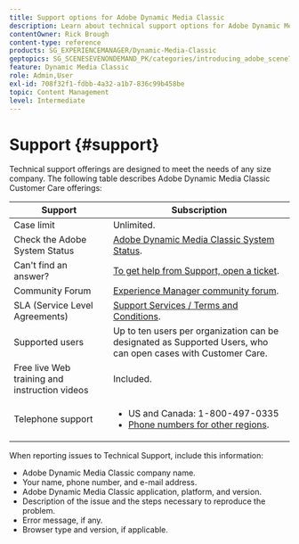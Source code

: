 ```yaml
---
title: Support options for Adobe Dynamic Media Classic
description: Learn about technical support options for Adobe Dynamic Media Classic.
contentOwner: Rick Brough
content-type: reference
products: SG_EXPERIENCEMANAGER/Dynamic-Media-Classic
geptopics: SG_SCENESEVENONDEMAND_PK/categories/introducing_adobe_scene7
feature: Dynamic Media Classic
role: Admin,User
exl-id: 708f32f1-fdbb-4a32-a1b7-836c99b458be
topic: Content Management
level: Intermediate
---
```

# Support {#support}

Technical support offerings are designed to meet the needs of any size company. The following table describes Adobe Dynamic Media Classic Customer Care offerings:

| Support | Subscription |
| --- | --- |
| Case limit | Unlimited. |
| Check the Adobe System Status | [Adobe Dynamic Media Classic System Status](https://status.adobe.com/products/1175). |
| Can't find an answer? | [To get help from Support, open a ticket](https://experienceleague.adobe.com/?support-solution=General#support). |
| Community Forum | [Experience Manager community forum](https://experienceleaguecommunities.adobe.com/t5/adobe-experience-manager/ct-p/adobe-experience-manager-community). |
| SLA (Service Level Agreements) | [Support Services / Terms and Conditions](https://helpx.adobe.com/support/programs/support-policies-terms-conditions.html). |
| Supported users|Up to ten users per organization can be designated as Supported Users, who can open cases with Customer Care. |
| Free live Web training and instruction videos | Included. |
| Telephone support | <ul><li>US and Canada: 1-800-497-0335 </li><li>[Phone numbers for other regions](https://experienceleague.adobe.com/?support-tab=home#support). </li></ul>|

<!-- |Create a support case| [https://helpx.adobe.com/enterprise/admin-guide.html/enterprise/using/support-for-experience-cloud.ug.html](https://helpx.adobe.com/enterprise/admin-guide.html/enterprise/using/support-for-experience-cloud.ug.html) | -->

When reporting issues to Technical Support, include this information:

* Adobe Dynamic Media Classic company name.
* Your name, phone number, and e-mail address.
* Adobe Dynamic Media Classic application, platform, and version.
* Description of the issue and the steps necessary to reproduce the problem.
* Error message, if any.
* Browser type and version, if applicable.
